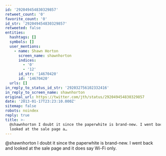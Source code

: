 ```yaml
---
id: '292049454830329857'
retweet_count: '0'
favorite_count: '0'
id_str: '292049454830329857'
retweeted: false
entities:
  hashtags: []
  symbols: []
  user_mentions:
    - name: Shawn Horton
      screen_name: shawnhorton
      indices:
        - '0'
        - '12'
      id_str: '14670420'
      id: '14670420'
  urls: []
in_reply_to_status_id_str: '292032756102332416'
in_reply_to_screen_name: shawnhorton
original_url: https://twitter.com/jth/status/292049454830329857
date: '2013-01-17T23:23:10.000Z'
sitemap: false
robots: noindex
reply: true
title: >-
  @shawnhorton I doubt it since the paperwhite is brand-new. I went back and
  looked at the sale page a…
---
```


@shawnhorton I doubt it since the paperwhite is brand-new. I went back and looked at the sale page and it does say Wi-Fi only.